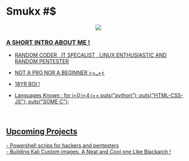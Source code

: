 <p align="center">
<h1>Smukx #$</h1>
</p>

<p align="center">
  <a href ="https://smukx.github.io"><image src="https://raw.githubusercontent.com/Whitecat18/Whitecat18/main/files/Banner.gif"</a>
</p>
                                                                                                                           
                                                                                                                              

### A SHORT INTRO ABOUT ME ! 

- RANDOM CODER , IT SPECALIST , LINUX ENTHUSIASTIC AND RANDOM PENTESTER
- NOT A PRO NOR A BEGINNER >+_+<
- 18YR BOI !

- Languages Known : 
 for i=0;i<4;i++
  puts("python");
  puts("HTML-CSS-JS");
  puts("SOME C");
<!---
Whitecat18/Whitecat18 is a ✨ special ✨ repository because its `README.md` (this file) appears on your GitHub profile.
You can click the Preview link to take a look at your changes.
--->
  <!---
<p align="center"><image src="https://i.gifer.com/origin/1d/1d41fb53fda1b530bf40223ea138405f_w200.gif">
  <image src="https://i.gifer.com/origin/1d/1d41fb53fda1b530bf40223ea138405f_w200.gif">
  
  </p>
  --->   
  
  <br>
 <h2>Upcoming Projects</h2>
 - Powershell scrips for hackers and pentesters <br>
 - Building Kali Custom images. A Neat and Cool one Like Blackarch !  


 


